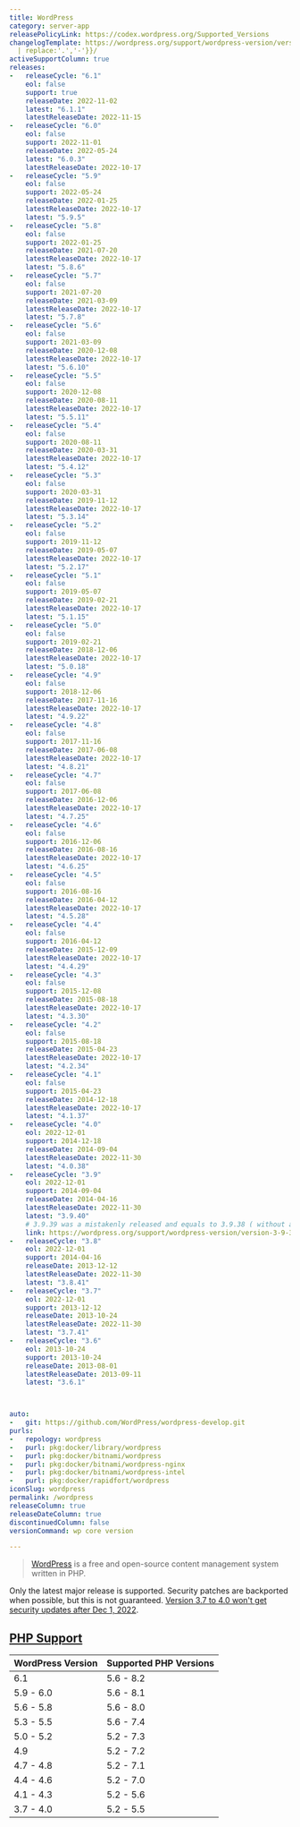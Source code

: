 ```yaml
---
title: WordPress
category: server-app
releasePolicyLink: https://codex.wordpress.org/Supported_Versions
changelogTemplate: https://wordpress.org/support/wordpress-version/version-{{"__LATEST__"
  | replace:'.','-'}}/
activeSupportColumn: true
releases:
-   releaseCycle: "6.1"
    eol: false
    support: true
    releaseDate: 2022-11-02
    latest: "6.1.1"
    latestReleaseDate: 2022-11-15
-   releaseCycle: "6.0"
    eol: false
    support: 2022-11-01
    releaseDate: 2022-05-24
    latest: "6.0.3"
    latestReleaseDate: 2022-10-17
-   releaseCycle: "5.9"
    eol: false
    support: 2022-05-24
    releaseDate: 2022-01-25
    latestReleaseDate: 2022-10-17
    latest: "5.9.5"
-   releaseCycle: "5.8"
    eol: false
    support: 2022-01-25
    releaseDate: 2021-07-20
    latestReleaseDate: 2022-10-17
    latest: "5.8.6"
-   releaseCycle: "5.7"
    eol: false
    support: 2021-07-20
    releaseDate: 2021-03-09
    latestReleaseDate: 2022-10-17
    latest: "5.7.8"
-   releaseCycle: "5.6"
    eol: false
    support: 2021-03-09
    releaseDate: 2020-12-08
    latestReleaseDate: 2022-10-17
    latest: "5.6.10"
-   releaseCycle: "5.5"
    eol: false
    support: 2020-12-08
    releaseDate: 2020-08-11
    latestReleaseDate: 2022-10-17
    latest: "5.5.11"
-   releaseCycle: "5.4"
    eol: false
    support: 2020-08-11
    releaseDate: 2020-03-31
    latestReleaseDate: 2022-10-17
    latest: "5.4.12"
-   releaseCycle: "5.3"
    eol: false
    support: 2020-03-31
    releaseDate: 2019-11-12
    latestReleaseDate: 2022-10-17
    latest: "5.3.14"
-   releaseCycle: "5.2"
    eol: false
    support: 2019-11-12
    releaseDate: 2019-05-07
    latestReleaseDate: 2022-10-17
    latest: "5.2.17"
-   releaseCycle: "5.1"
    eol: false
    support: 2019-05-07
    releaseDate: 2019-02-21
    latestReleaseDate: 2022-10-17
    latest: "5.1.15"
-   releaseCycle: "5.0"
    eol: false
    support: 2019-02-21
    releaseDate: 2018-12-06
    latestReleaseDate: 2022-10-17
    latest: "5.0.18"
-   releaseCycle: "4.9"
    eol: false
    support: 2018-12-06
    releaseDate: 2017-11-16
    latestReleaseDate: 2022-10-17
    latest: "4.9.22"
-   releaseCycle: "4.8"
    eol: false
    support: 2017-11-16
    releaseDate: 2017-06-08
    latestReleaseDate: 2022-10-17
    latest: "4.8.21"
-   releaseCycle: "4.7"
    eol: false
    support: 2017-06-08
    releaseDate: 2016-12-06
    latestReleaseDate: 2022-10-17
    latest: "4.7.25"
-   releaseCycle: "4.6"
    eol: false
    support: 2016-12-06
    releaseDate: 2016-08-16
    latestReleaseDate: 2022-10-17
    latest: "4.6.25"
-   releaseCycle: "4.5"
    eol: false
    support: 2016-08-16
    releaseDate: 2016-04-12
    latestReleaseDate: 2022-10-17
    latest: "4.5.28"
-   releaseCycle: "4.4"
    eol: false
    support: 2016-04-12
    releaseDate: 2015-12-09
    latestReleaseDate: 2022-10-17
    latest: "4.4.29"
-   releaseCycle: "4.3"
    eol: false
    support: 2015-12-08
    releaseDate: 2015-08-18
    latestReleaseDate: 2022-10-17
    latest: "4.3.30"
-   releaseCycle: "4.2"
    eol: false
    support: 2015-08-18
    releaseDate: 2015-04-23
    latestReleaseDate: 2022-10-17
    latest: "4.2.34"
-   releaseCycle: "4.1"
    eol: false
    support: 2015-04-23
    releaseDate: 2014-12-18
    latestReleaseDate: 2022-10-17
    latest: "4.1.37"
-   releaseCycle: "4.0"
    eol: 2022-12-01
    support: 2014-12-18
    releaseDate: 2014-09-04
    latestReleaseDate: 2022-11-30
    latest: "4.0.38"
-   releaseCycle: "3.9"
    eol: 2022-12-01
    support: 2014-09-04
    releaseDate: 2014-04-16
    latestReleaseDate: 2022-11-30
    latest: "3.9.40"
    # 3.9.39 was a mistakenly released and equals to 3.9.38 ( without a changelog )
    link: https://wordpress.org/support/wordpress-version/version-3-9-38/
-   releaseCycle: "3.8"
    eol: 2022-12-01
    support: 2014-04-16
    releaseDate: 2013-12-12
    latestReleaseDate: 2022-11-30
    latest: "3.8.41"
-   releaseCycle: "3.7"
    eol: 2022-12-01
    support: 2013-12-12
    releaseDate: 2013-10-24
    latestReleaseDate: 2022-11-30
    latest: "3.7.41"
-   releaseCycle: "3.6"
    eol: 2013-10-24
    support: 2013-10-24
    releaseDate: 2013-08-01
    latestReleaseDate: 2013-09-11
    latest: "3.6.1"



auto:
-   git: https://github.com/WordPress/wordpress-develop.git
purls:
-   repology: wordpress
-   purl: pkg:docker/library/wordpress
-   purl: pkg:docker/bitnami/wordpress
-   purl: pkg:docker/bitnami/wordpress-nginx
-   purl: pkg:docker/bitnami/wordpress-intel
-   purl: pkg:docker/rapidfort/wordpress
iconSlug: wordpress
permalink: /wordpress
releaseColumn: true
releaseDateColumn: true
discontinuedColumn: false
versionCommand: wp core version

---
```


> [WordPress](https://wordpress.org/) is a free and open-source content management system written in PHP.

Only the latest major release is supported. Security patches are backported when possible, but this is not guaranteed. [Version 3.7 to 4.0 won't get security updates after Dec 1, 2022](https://wordpress.org/news/2022/09/dropping-security-updates-for-wordpress-versions-3-7-through-4-0/).

## [PHP Support](https://make.wordpress.org/core/handbook/references/php-compatibility-and-wordpress-versions/)

WordPress Version | Supported PHP Versions
--------------|--------------
6.1           | 5.6 - 8.2
5.9 - 6.0     | 5.6 - 8.1
5.6 - 5.8     | 5.6 - 8.0
5.3 - 5.5     | 5.6 - 7.4
5.0 - 5.2     | 5.2 - 7.3
4.9           | 5.2 - 7.2
4.7 - 4.8     | 5.2 - 7.1
4.4 - 4.6     | 5.2 - 7.0
4.1 - 4.3     | 5.2 - 5.6
3.7 - 4.0     | 5.2 - 5.5
